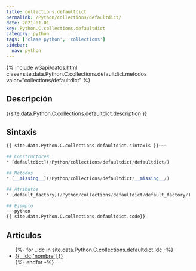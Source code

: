 ```yaml
---
title: collections.defaultdict
permalink: /Python/collections/defaultdict/
date: 2021-01-01
key: Python.C.collections.defaultdict
category: python
tags: ['clase python', 'collections']
sidebar: 
  nav: python
---
```


{% include w3api/datos.html clase=site.data.Python.C.collections.defaultdict.metodos valor="collections/defaultdict" %}

## Descripción
{{site.data.Python.C.collections.defaultdict.description }}

## Sintaxis
~~~python
{{ site.data.Python.C.collections.defaultdict.sintaxis }}~~~

## Constructores
* [defaultdict](/Python/collections/defaultdict/defaultdict/)

## Métodos
* [__missing__](/Python/collections/defaultdict/__missing__/)

## Atributos
* [default_factory](/Python/collections/defaultdict/default_factory/)

## Ejemplo
~~~python
{{ site.data.Python.C.collections.defaultdict.code}}
~~~

## Artículos
<ul>
{%- for _ldc in site.data.Python.C.collections.defaultdict.ldc -%}
   <li>
       <a href="{{_ldc['url'] }}">{{ _ldc['nombre'] }}</a>
   </li>
{%- endfor -%}
</ul>
